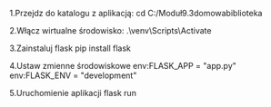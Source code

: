
1.Przejdz do katalogu z aplikacją: cd C:/Moduł9.3domowabiblioteka

2.Włącz wirtualne środowisko: .\venv\Scripts\Activate

3.Zainstaluj flask pip install flask

4.Ustaw zmienne środowiskowe env:FLASK_APP = "app.py" env:FLASK_ENV = "development"

5.Uruchomienie aplikacji flask run